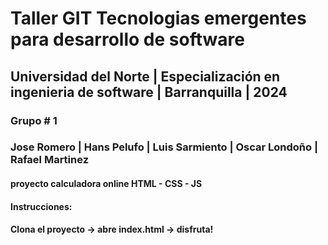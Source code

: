 # Taller GIT Tecnologias emergentes para desarrollo de software

## Universidad del Norte | Especialización en ingenieria de software | Barranquilla | 2024

### Grupo # 1

### Jose Romero | Hans Pelufo | Luis Sarmiento | Oscar Londoño | Rafael Martinez

#### proyecto calculadora online HTML - CSS - JS

#### Instrucciones:
#### Clona el proyecto -> abre index.html -> disfruta!



